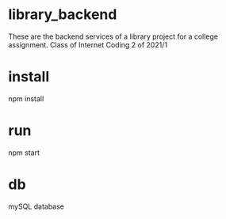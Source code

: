 # library_backend
These are the backend services of a library project for a college assignment. Class of Internet Coding 2 of 2021/1

# install
npm install 

# run 
npm start

# db
mySQL database

